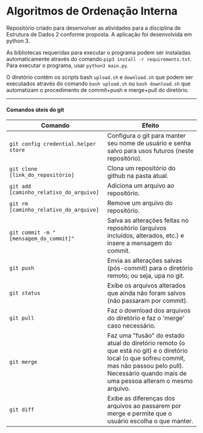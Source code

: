 # Algoritmos de Ordenação Interna
Repositório criado para desenvolver as atividades para a disciplina de Estrutura de Dados 2 conforme proposta. A aplicação foi desenvolvida em python 3.

As bibliotecas requeridas para executar o programa podem ser instaladas automaticamente através do comando `pip3 install -r requirements.txt`. Para executar o programa, usar `python3 main.py`.

O diretório contém os scripts bash `upload.sh` e `download.sh` que podem ser executados através do comando `bash upload.sh` ou `bash download.sh` que automatizam o procedimento de commit+push e merge+pull do diretório.

---

#### Comandos úteis do git
| Comando | Efeito | 
|---------|--------|
| `git config credential.helper store` | Configura o git para manter seu nome de usuário e senha salvo para usos futuros (neste repositório). |
| `git clone [link_do_repositório]` | Clona um repositório do github na pasta atual. |
| `git add [caminho_relativo_do_arquivo]` | Adiciona um arquivo ao repositório. |
| `git rm [caminho_relativo_do_arquivo]` | Remove um arquivo do repositório. |
| `git commit -m "[mensagem_do_commit]"` | Salva as alterações feitas no repositório (arquivos incluídos, alterados, etc.) e insere a mensagem do commit. |
| `git push` | Envia as alterações salvas (pós-commit) para o diretório remoto; ou seja, upa no git. |
| `git status` | Exibe os arquivos alterados que ainda não foram salvos (não passaram por commit). |
| `git pull` | Faz o download dos arquivos do diretório e faz o 'merge' caso necessário. |
| `git merge` | Faz uma "fusão" do estado atual do diretório remoto (o que está no git) e o diretório local (o que sofreu commit, mas não passou pelo pull). Necessário quando mais de uma pessoa alteram o mesmo arquivo. |
| `git diff` | Exibe as diferenças dos arquivos ao passarem por merge e permite que o usuário escolha o que manter. |

